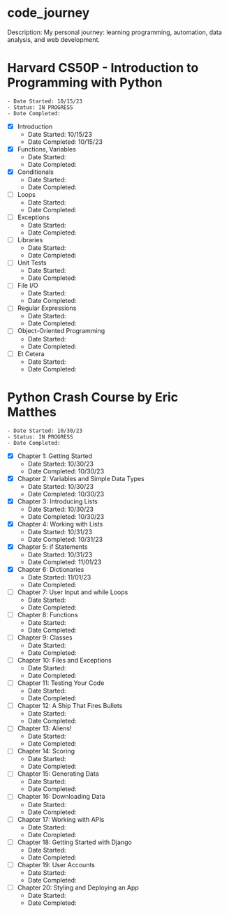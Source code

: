 # code_journey
Description: My personal journey: learning programming, automation, data analysis, and web development.

# Harvard CS50P - Introduction to Programming with Python
    - Date Started: 10/15/23
    - Status: IN PROGRESS
    - Date Completed:

- [x] Introduction
    - Date Started: 10/15/23
    - Date Completed: 10/15/23
- [x] Functions, Variables
    - Date Started: 
    - Date Completed: 
- [x] Conditionals
    - Date Started: 
    - Date Completed: 
- [ ] Loops
    - Date Started: 
    - Date Completed: 
- [ ] Exceptions
    - Date Started: 
    - Date Completed: 
- [ ] Libraries
    - Date Started: 
    - Date Completed: 
- [ ] Unit Tests
    - Date Started: 
    - Date Completed: 
- [ ] File I/O
    - Date Started: 
    - Date Completed: 
- [ ] Regular Expressions
    - Date Started: 
    - Date Completed: 
- [ ] Object-Oriented Programming
    - Date Started: 
    - Date Completed: 
- [ ] Et Cetera
    - Date Started: 
    - Date Completed: 

# Python Crash Course by Eric Matthes
    - Date Started: 10/30/23
    - Status: IN PROGRESS
    - Date Completed:

- [x] Chapter 1: Getting Started
    - Date Started: 10/30/23
    - Date Completed: 10/30/23
- [x] Chapter 2: Variables and Simple Data Types
    - Date Started: 10/30/23
    - Date Completed: 10/30/23
- [x] Chapter 3: Introducing Lists
    - Date Started: 10/30/23
    - Date Completed: 10/30/23
- [x] Chapter 4: Working with Lists
    - Date Started: 10/31/23
    - Date Completed: 10/31/23
- [x] Chapter 5: if Statements
    - Date Started: 10/31/23
    - Date Completed: 11/01/23
- [x] Chapter 6: Dictionaries
    - Date Started: 11/01/23
    - Date Completed: 
- [ ] Chapter 7: User Input and while Loops
    - Date Started: 
    - Date Completed: 
- [ ] Chapter 8: Functions
    - Date Started: 
    - Date Completed: 
- [ ] Chapter 9: Classes
    - Date Started: 
    - Date Completed: 
- [ ] Chapter 10: Files and Exceptions
    - Date Started: 
    - Date Completed: 
- [ ] Chapter 11: Testing Your Code
    - Date Started: 
    - Date Completed: 
- [ ] Chapter 12: A Ship That Fires Bullets
    - Date Started: 
    - Date Completed: 
- [ ] Chapter 13: Aliens!
    - Date Started: 
    - Date Completed: 
- [ ] Chapter 14: Scoring
    - Date Started: 
    - Date Completed: 
- [ ] Chapter 15: Generating Data
    - Date Started: 
    - Date Completed: 
- [ ] Chapter 16: Downloading Data
    - Date Started: 
    - Date Completed: 
- [ ] Chapter 17: Working with APIs
    - Date Started: 
    - Date Completed: 
- [ ] Chapter 18: Getting Started with Django
    - Date Started: 
    - Date Completed: 
- [ ] Chapter 19: User Accounts
    - Date Started: 
    - Date Completed: 
- [ ] Chapter 20: Styling and Deploying an App
    - Date Started: 
    - Date Completed: 



